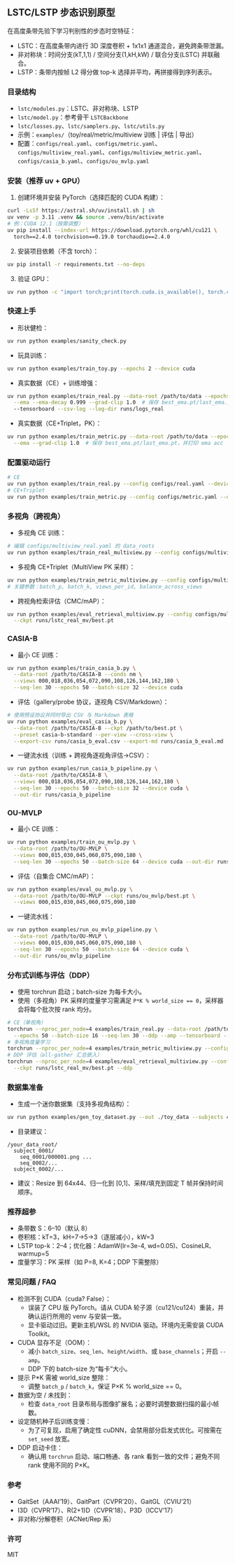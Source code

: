 ## LSTC/LSTP 步态识别原型

在高度条带先验下学习判别性的步态时空特征：
- LSTC：在高度条带内进行 3D 深度卷积 + 1x1x1 通道混合，避免跨条带泄漏。
- 非对称块：时间分支(kT,1,1) / 空间分支(1,kH,kW) / 联合分支(LSTC) 并联融合。
- LSTP：条带内按帧 L2 得分做 top-k 选择并平均，再拼接得到序列表示。

### 目录结构
- `lstc/modules.py`：LSTC、非对称块、LSTP
- `lstc/model.py`：参考骨干 `LSTCBackbone`
- `lstc/losses.py`、`lstc/samplers.py`、`lstc/utils.py`
- 示例：`examples/`（toy/real/metric/multiview 训练 | 评估 | 导出）
- 配置：`configs/real.yaml`、`configs/metric.yaml`、`configs/multiview_real.yaml`、`configs/multiview_metric.yaml`、`configs/casia_b.yaml`、`configs/ou_mvlp.yaml`

### 安装（推荐 uv + GPU）
1) 创建环境并安装 PyTorch（选择匹配的 CUDA 构建）：
```bash
curl -LsSf https://astral.sh/uv/install.sh | sh
uv venv -p 3.11 .venv && source .venv/bin/activate
# 例：CUDA 12.1（按需调整）
uv pip install --index-url https://download.pytorch.org/whl/cu121 \
  torch==2.4.0 torchvision==0.19.0 torchaudio==2.4.0
```
2) 安装项目依赖（不含 torch）：
```bash
uv pip install -r requirements.txt --no-deps
```
3) 验证 GPU：
```bash
uv run python -c "import torch;print(torch.cuda.is_available(), torch.cuda.device_count())"
```

### 快速上手
- 形状健检：
```bash
uv run python examples/sanity_check.py
```
- 玩具训练：
```bash
uv run python examples/train_toy.py --epochs 2 --device cuda
```
- 真实数据（CE）+ 训练增强：
```bash
uv run python examples/train_real.py --data-root /path/to/data --epochs 50 --batch-size 32 --seq-len 30 --device cuda --amp \
  --ema --ema-decay 0.999 --grad-clip 1.0  # 保存 best_ema.pt/last_ema.pt，并打印 ema acc \
  --tensorboard --csv-log --log-dir runs/logs_real
```
- 真实数据（CE+Triplet，PK）：
```bash
uv run python examples/train_metric.py --data-root /path/to/data --epochs 50 --batch-p 8 --batch-k 4 --seq-len 30 --device cuda --amp \
  --ema --grad-clip 1.0  # 保存 best_ema.pt/last_ema.pt，并打印 ema acc
```

### 配置驱动运行
```bash
# CE
uv run python examples/train_real.py --config configs/real.yaml --device cuda
# CE+Triplet
uv run python examples/train_metric.py --config configs/metric.yaml --device cuda
```

### 多视角（跨视角）
- 多视角 CE 训练：
```bash
# 编辑 configs/multiview_real.yaml 的 data_roots
uv run python examples/train_real_multiview.py --config configs/multiview_real.yaml
```
- 多视角 CE+Triplet（MultiView PK 采样）：
```bash
uv run python examples/train_metric_multiview.py --config configs/multiview_metric.yaml
# 关键参数：batch_p, batch_k, views_per_id, balance_across_views
```
- 跨视角检索评估（CMC/mAP）：
```bash
uv run python examples/eval_retrieval_multiview.py --config configs/multiview_real.yaml \
  --ckpt runs/lstc_real_mv/best.pt
```

### CASIA-B
- 最小 CE 训练：
```bash
uv run python examples/train_casia_b.py \
  --data-root /path/to/CASIA-B --conds nm \
  --views 000,018,036,054,072,090,108,126,144,162,180 \
  --seq-len 30 --epochs 50 --batch-size 32 --device cuda
```
- 评估（gallery/probe 协议，逐视角 CSV/Markdown）：
```bash
# 使用预设协议并同时导出 CSV 与 Markdown 表格
uv run python examples/eval_casia_b.py \
  --data-root /path/to/CASIA-B --ckpt /path/to/best.pt \
  --preset casia-b-standard --per-view --cross-view \
  --export-csv runs/casia_b_eval.csv --export-md runs/casia_b_eval.md
```
- 一键流水线（训练 + 跨视角逐视角评估→CSV）：
```bash
uv run python examples/run_casia_b_pipeline.py \
  --data-root /path/to/CASIA-B \
  --views 000,018,036,054,072,090,108,126,144,162,180 \
  --seq-len 30 --epochs 50 --batch-size 32 --device cuda \
  --out-dir runs/casia_b_pipeline
```

### OU-MVLP
- 最小 CE 训练：
```bash
uv run python examples/train_ou_mvlp.py \
  --data-root /path/to/OU-MVLP \
  --views 000,015,030,045,060,075,090,180 \
  --seq-len 30 --epochs 50 --batch-size 64 --device cuda --out-dir runs/ou_mvlp
```
- 评估（自集合 CMC/mAP）：
```bash
uv run python examples/eval_ou_mvlp.py \
  --data-root /path/to/OU-MVLP --ckpt runs/ou_mvlp/best.pt \
  --views 000,015,030,045,060,075,090,180
```
- 一键流水线：
```bash
uv run python examples/run_ou_mvlp_pipeline.py \
  --data-root /path/to/OU-MVLP \
  --views 000,015,030,045,060,075,090,180 \
  --seq-len 30 --epochs 50 --batch-size 64 --device cuda \
  --out-dir runs/ou_mvlp_pipeline
```

### 分布式训练与评估（DDP）
- 使用 torchrun 启动；batch-size 为每卡大小。
- 使用（多视角）PK 采样的度量学习需满足 `P*K % world_size == 0`，采样器会将每个批次按 rank 均分。
```bash
# CE（单视角）
torchrun --nproc_per_node=4 examples/train_real.py --data-root /path/to/data \
  --epochs 50 --batch-size 16 --seq-len 30 --ddp --amp --tensorboard --csv-log
# 多视角度量学习
torchrun --nproc_per_node=4 examples/train_metric_multiview.py --config configs/multiview_metric.yaml --ddp
# DDP 评估（all-gather 汇总嵌入）
torchrun --nproc_per_node=4 examples/eval_retrieval_multiview.py --config configs/multiview_real.yaml \
  --ckpt runs/lstc_real_mv/best.pt --ddp
```

### 数据集准备
- 生成一个迷你数据集（支持多视角结构）：
```bash
uv run python examples/gen_toy_dataset.py --out ./toy_data --subjects 4 --seq-per-subject 3 --frames 20
```

- 目录建议：
```
/your_data_root/
  subject_0001/
    seq_0001/000001.png ...
    seq_0002/...
  subject_0002/...
```
- 建议：Resize 到 64x44、归一化到 [0,1]、采样/填充到固定 T 帧并保持时间顺序。

### 推荐超参
- 条带数 S：6–10（默认 8）
- 卷积核：kT=3，kH=7→5→3（逐层减小），kW=3
- LSTP top-k：2–4；优化器：AdamW(lr=3e-4, wd=0.05)、CosineLR、warmup=5
- 度量学习：PK 采样（如 P=8, K=4；DDP 下需整除）

### 常见问题 / FAQ
- 检测不到 CUDA（cuda? False）：
  - 误装了 CPU 版 PyTorch。请从 CUDA 轮子源（cu121/cu124）重装，并确认运行所用的 venv 与安装一致。
  - 显卡驱动过旧。更新主机/WSL 的 NVIDIA 驱动。环境内无需安装 CUDA Toolkit。
- CUDA 显存不足（OOM）：
  - 减小 `batch_size`、`seq_len`、`height/width`、或 `base_channels`；开启 `--amp`。
  - DDP 下的 batch-size 为“每卡”大小。
- 提示 P*K 需被 world_size 整除：
  - 调整 `batch_p` / `batch_k`，保证 P×K % world_size == 0。
- 数据为空 / 未找到：
  - 检查 `data_root` 目录布局与图像扩展名；必要时调整数据扫描的最小帧数。
- 设定随机种子后训练变慢：
  - 为了可复现，启用了确定性 cuDNN，会禁用部分启发式优化。可按需在 `set_seed` 放宽。
- DDP 启动卡住：
  - 确认用 `torchrun` 启动、端口畅通、各 rank 看到一致的文件；避免不同 rank 使用不同的 P×K。

### 参考
- GaitSet（AAAI’19）、GaitPart（CVPR’20）、GaitGL（CVIU’21）
- I3D（CVPR’17）、R(2+1)D（CVPR’18）、P3D（ICCV’17）
- 非对称/分解卷积（ACNet/Rep 系）

### 许可
MIT
